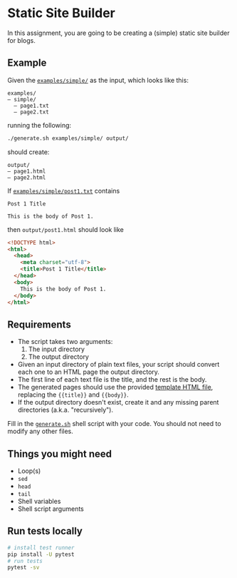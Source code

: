 # Static Site Builder

In this assignment, you are going to be creating a (simple) static site builder for blogs.

## Example

Given the [`examples/simple/`](examples/simple/) as the input, which looks like this:

```
examples/
— simple/
  — page1.txt
  — page2.txt
```

running the following:

```bash
./generate.sh examples/simple/ output/
```

should create:

```
output/
— page1.html
— page2.html
```

If [`examples/simple/post1.txt`](`examples/simple/post1.txt`) contains

```
Post 1 Title

This is the body of Post 1.
```

then `output/post1.html` should look like

```html
<!DOCTYPE html>
<html>
  <head>
    <meta charset="utf-8">
    <title>Post 1 Title</title>
  </head>
  <body>
    This is the body of Post 1.
  </body>
</html>
```

## Requirements

* The script takes two arguments:
    1. The input directory
    1. The output directory
* Given an input directory of plain text files, your script should convert each one to an HTML page the output directory.
* The first line of each text file is the title, and the rest is the body.
* The generated pages should use the provided [template HTML file](template.html), replacing the `{{title}}` and `{{body}}`.
* If the output directory doesn't exist, create it and any missing parent directories (a.k.a. "recursively").

Fill in the [`generate.sh`](generate.sh) shell script with your code. You should not need to modify any other files.

## Things you might need

* Loop(s)
* `sed`
* `head`
* `tail`
* Shell variables
* Shell script arguments

## Run tests locally

```bash
# install test runner
pip install -U pytest
# run tests
pytest -sv
```
